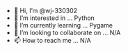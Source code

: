- 👋 Hi, I’m @wj-330302
- 👀 I’m interested in ... Python
- 🌱 I’m currently learning ... Pygame
- 💞️ I’m looking to collaborate on ... N/A
- 📫 How to reach me ... N/A

<!---
wj-330302/wj-330302 is a ✨ special ✨ repository because its `README.md` (this file) appears on your GitHub profile.
You can click the Preview link to take a look at your changes.
--->
